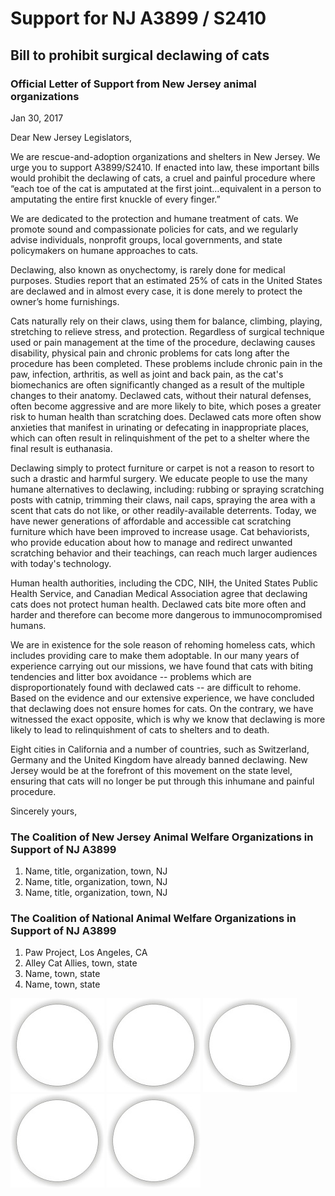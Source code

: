 
# Support for NJ A3899 / S2410 

## Bill to prohibit surgical declawing of cats

### Official Letter of Support from New Jersey animal organizations

Jan 30, 2017

Dear New Jersey Legislators,

We are rescue-and-adoption organizations and shelters in New Jersey.  We urge you to support A3899/S2410. If enacted into law, these important bills would prohibit the declawing of cats, a cruel and painful procedure where “each toe of the cat is amputated at the first joint…equivalent in a person to amputating the entire first knuckle of every finger.”
 
We are dedicated to the protection and humane treatment of cats. We promote sound and compassionate policies for cats, and we regularly advise individuals, nonprofit groups, local governments, and state policymakers on humane approaches to cats.
 
Declawing, also known as onychectomy, is rarely done for medical purposes. Studies report that an estimated 25% of cats in the United States are declawed and in almost every case, it is done merely to protect the owner’s home furnishings.
 
Cats naturally rely on their claws, using them for balance, climbing, playing, stretching to relieve stress, and protection. Regardless of surgical technique used or pain management at the time of the procedure, declawing causes disability, physical pain and chronic problems for cats long after the procedure has been completed. These problems include chronic pain in the paw, infection, arthritis, as well as joint and back pain, as the cat's biomechanics are often significantly changed as a result of the multiple changes to their anatomy.  Declawed cats, without their natural defenses, often become aggressive and are more likely to bite, which poses a greater risk to human health than scratching does. Declawed cats more often show anxieties that manifest in urinating or defecating in inappropriate places, which can often result in relinquishment of the pet to a shelter where the final result is euthanasia. 
 
Declawing simply to protect furniture or carpet is not a reason to resort to such a drastic and harmful surgery.  We educate people to use the many humane alternatives to declawing, including: rubbing or spraying scratching posts with catnip, trimming their claws, nail caps, spraying the area with a scent that cats do not like, or other readily-available deterrents.  Today, we have newer generations of affordable and accessible cat scratching furniture which have been improved to increase usage.  Cat behaviorists, who provide education about how to manage and redirect unwanted scratching behavior and their teachings, can reach much larger audiences with today's technology.
 
Human health authorities, including the CDC, NIH, the United States Public Health Service, and Canadian Medical Association agree that declawing cats does not protect human health. Declawed cats bite more often and harder and therefore can become more dangerous to immunocompromised humans. 
 
We are in existence for the sole reason of rehoming homeless cats, which includes providing care to make them adoptable. In our many years of experience carrying out our missions, we have found that cats with biting tendencies and litter box avoidance -- problems which are disproportionately found with declawed cats -- are difficult to rehome.  Based on the evidence and our extensive experience, we have concluded that declawing does not ensure homes for cats.  On the contrary, we have witnessed the exact opposite, which is why we know that declawing is more likely to lead to relinquishment of cats to shelters and to death.
 
Eight cities in California and a number of countries, such as Switzerland, Germany and the United Kingdom have already banned declawing. New Jersey would be at the forefront of this movement on the state level, ensuring that cats will no longer be put through this inhumane and painful procedure.

Sincerely yours,

### The Coalition of New Jersey Animal Welfare Organizations in Support of NJ A3899

1. Name, title, organization, town, NJ
2. Name, title, organization, town, NJ
3. Name, title, organization, town, NJ

### The Coalition of National Animal Welfare Organizations in Support of NJ A3899 

1. Paw Project, Los Angeles, CA
2. Alley Cat Allies, town, state
3. Name, town, state
4. Name, town, state


<!-- ![Image]({{site.baseurl}}/img/coalition-logos/image.jpg)!
 [Image]{{site.baseurl}}
 <img src="img/coalition-logos/image.jpg">
-->
 

![Image](img/coalition-logos/circle-blank-150x150.jpg)
![Image](img/coalition-logos/circle-blank-150x150.jpg)
![Image](img/coalition-logos/circle-blank-150x150.jpg)
![Image](img/coalition-logos/circle-blank-150x150.jpg)
![Image](img/coalition-logos/circle-blank-150x150.jpg)
